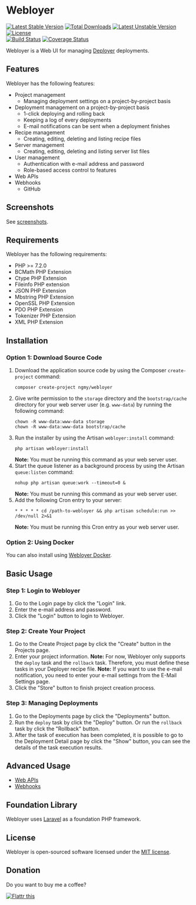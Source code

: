 # Webloyer

[![Latest Stable Version](https://poser.pugx.org/ngmy/webloyer/v/stable)](https://packagist.org/packages/ngmy/webloyer)
[![Total Downloads](https://poser.pugx.org/ngmy/webloyer/downloads)](https://packagist.org/packages/ngmy/webloyer)
[![Latest Unstable Version](https://poser.pugx.org/ngmy/webloyer/v/unstable)](https://packagist.org/packages/ngmy/webloyer)
[![License](https://poser.pugx.org/ngmy/webloyer/license)](https://packagist.org/packages/ngmy/webloyer)<br>
[![Build Status](https://travis-ci.org/ngmy/webloyer.svg?branch=master)](https://travis-ci.org/ngmy/webloyer)
[![Coverage Status](https://coveralls.io/repos/ngmy/webloyer/badge.svg?branch=master)](https://coveralls.io/r/ngmy/webloyer?branch=master)

Webloyer is a Web UI for managing [Deployer](https://github.com/deployphp/deployer) deployments.

## Features

Webloyer has the following features:

* Project management
  * Managing deployment settings on a project-by-project basis
* Deployment management on a project-by-project basis
  * 1-click deploying and rolling back
  * Keeping a log of every deployments
  * E-mail notifications can be sent when a deployment finishes
* Recipe management
  * Creating, editing, deleting and listing recipe files
* Server management
  * Creating, editing, deleting and listing server list files
* User management
  * Authentication with e-mail address and password
  * Role-based access control to features
* Web APIs
* Webhooks
  * GitHub

## Screenshots

See [screenshots](/SCREENSHOTS.md).

## Requirements

Webloyer has the following requirements:

* PHP >= 7.2.0
* BCMath PHP Extension
* Ctype PHP Extension
* Fileinfo PHP extension
* JSON PHP Extension
* Mbstring PHP Extension
* OpenSSL PHP Extension
* PDO PHP Extension
* Tokenizer PHP Extension
* XML PHP Extension

## Installation

### Option 1: Download Source Code

1. Download the application source code by using the Composer `create-project` command:
   ```
   composer create-project ngmy/webloyer
   ```
2. Give write permission to the `storage` directory and the `bootstrap/cache` directory for your web server user (e.g. `www-data`) by running the following command:
   ```
   chown -R www-data:www-data storage
   chown -R www-data:www-data bootstrap/cache
   ```
3. Run the installer by using the Artisan `webloyer:install` command:
   ```
   php artisan webloyer:install
   ```
   **Note:** You must be running this command as your web server user.
4. Start the queue listener as a background process by using the Artisan `queue:listen` command:
   ```
   nohup php artisan queue:work --timeout=0 &
   ```
   **Note:** You must be running this command as your web server user.
5. Add the following Cron entry to your server:
   ```
   * * * * * cd /path-to-webloyer && php artisan schedule:run >> /dev/null 2>&1
   ```
   **Note:** You must be running this Cron entry as your web server user.

### Option 2: Using Docker

You can also install using [Webloyer Docker](https://github.com/ngmy/webloyer-docker).

## Basic Usage

### Step 1: Login to Webloyer

1. Go to the Login page by click the "Login" link.
2. Enter the e-mail address and password.
3. Click the "Login" button to login to Webloyer.

### Step 2: Create Your Project

1. Go to the Create Project page by click the "Create" button in the Projects page.
2. Enter your project information.
   **Note:** For now, Webloyer only supports the `deploy` task and the `rollback` task. Therefore, you must define these tasks in your Deployer recipe file.
   **Note:** If you want to use the e-mail notification, you need to enter your e-mail settings from the E-Mail Settings page.
3. Click the "Store" button to finish project creation process.

### Step 3: Managing Deployments

1. Go to the Deployments page by click the "Deployments" button.
2. Run the `deploy` task by click the "Deploy" button. Or run the `rollback` task by click the "Rollback" button.
3. After the task of execution has been completed, it is possible to go to the Deployment Detail page by click the "Show" button, you can see the details of the task execution results.

## Advanced Usage

* [Web APIs](/WEBAPIS.md)
* [Webhooks](/WEBHOOKS.md)

## Foundation Library

Webloyer uses [Laravel](http://laravel.com/) as a foundation PHP framework.

## License

Webloyer is open-sourced software licensed under the [MIT license](http://opensource.org/licenses/MIT).

## Donation

Do you want to buy me a coffee?

[![Flattr this](https://button.flattr.com/flattr-badge-large.png "Flattr this")](https://flattr.com/submit/auto?fid=513grl&url=https%3A%2F%2Fgithub.com%2Fngmy%2Fwebloyer)
